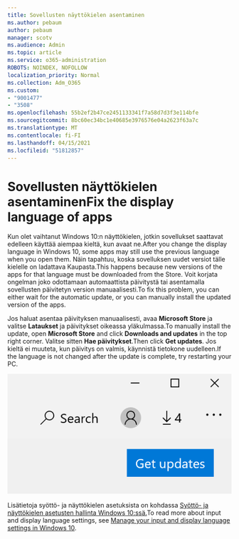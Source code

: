 ```yaml
---
title: Sovellusten näyttökielen asentaminen
ms.author: pebaum
author: pebaum
manager: scotv
ms.audience: Admin
ms.topic: article
ms.service: o365-administration
ROBOTS: NOINDEX, NOFOLLOW
localization_priority: Normal
ms.collection: Adm_O365
ms.custom:
- "9001477"
- "3508"
ms.openlocfilehash: 55b2ef2b47ce2451133341f7a58d7d3f3e114bfe
ms.sourcegitcommit: 8bc60ec34bc1e40685e3976576e04a2623f63a7c
ms.translationtype: MT
ms.contentlocale: fi-FI
ms.lasthandoff: 04/15/2021
ms.locfileid: "51812857"
---
```

# <a name="fix-the-display-language-of-apps"></a><span data-ttu-id="276ca-102">Sovellusten näyttökielen asentaminen</span><span class="sxs-lookup"><span data-stu-id="276ca-102">Fix the display language of apps</span></span>

<span data-ttu-id="276ca-103">Kun olet vaihtanut Windows 10:n näyttökielen, jotkin sovellukset saattavat edelleen käyttää aiempaa kieltä, kun avaat ne.</span><span class="sxs-lookup"><span data-stu-id="276ca-103">After you change the display language in Windows 10, some apps may still use the previous language when you open them.</span></span> <span data-ttu-id="276ca-104">Näin tapahtuu, koska sovelluksen uudet versiot tälle kielelle on ladattava Kaupasta.</span><span class="sxs-lookup"><span data-stu-id="276ca-104">This happens because new versions of the apps for that language must be downloaded from the Store.</span></span> <span data-ttu-id="276ca-105">Voit korjata ongelman joko odottamaan automaattista päivitystä tai asentamalla sovellusten päivitetyn version manuaalisesti.</span><span class="sxs-lookup"><span data-stu-id="276ca-105">To fix this problem, you can either wait for the automatic update, or you can manually install the updated version of the apps.</span></span>

<span data-ttu-id="276ca-106">Jos haluat asentaa päivityksen manuaalisesti, avaa **Microsoft Store** ja valitse **Lataukset** ja päivitykset oikeassa yläkulmassa.</span><span class="sxs-lookup"><span data-stu-id="276ca-106">To manually install the update, open **Microsoft Store** and click **Downloads and updates** in the top right corner.</span></span> <span data-ttu-id="276ca-107">Valitse sitten **Hae päivitykset**.</span><span class="sxs-lookup"><span data-stu-id="276ca-107">Then click **Get updates**.</span></span> <span data-ttu-id="276ca-108">Jos kieltä ei muuteta, kun päivitys on valmis, käynnistä tietokone uudelleen.</span><span class="sxs-lookup"><span data-stu-id="276ca-108">If the language is not changed after the update is complete, try restarting your PC.</span></span>

![Hanki päivityksiä.](media/get-updates.png)

<span data-ttu-id="276ca-110">Lisätietoja syöttö- ja näyttökielen asetuksista on kohdassa [Syöttö- ja näyttökielen asetusten hallinta Windows 10:ssä.](https://support.microsoft.com/help/4027670/windows-10-add-and-switch-input-and-display-language-preferences)</span><span class="sxs-lookup"><span data-stu-id="276ca-110">To read more about input and display language settings, see [Manage your input and display language settings in Windows 10](https://support.microsoft.com/help/4027670/windows-10-add-and-switch-input-and-display-language-preferences).</span></span>
